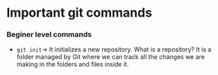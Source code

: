 # Important git commands

### Beginer level commands

- `git init`-> It initializes a new repository. What is a repository? It is a folder managed by Git where we can track all the changes we are making in the folders and files inside it. 

